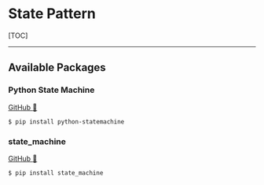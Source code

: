 # State Pattern

[TOC]

------

## Available Packages

### Python State Machine

[GitHub :link:](https://github.com/fgmacedo/python-statemachine)

```shell
$ pip install python-statemachine
```



### state_machine

[GitHub :link:](https://github.com/jtushman/state_machine)

```shell
$ pip install state_machine
```



